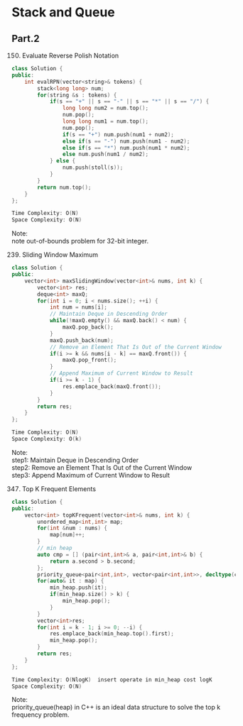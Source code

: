 # Stack and Queue
## Part.2
150. Evaluate Reverse Polish Notation
```c++
class Solution {
public:
    int evalRPN(vector<string>& tokens) {
        stack<long long> num;
        for(string &s : tokens) {
            if(s == "+" || s == "-" || s == "*" || s == "/") {
                long long num2 = num.top();
                num.pop();
                long long num1 = num.top();
                num.pop();
                if(s == "+") num.push(num1 + num2);
                else if(s == "-") num.push(num1 - num2);
                else if(s == "*") num.push(num1 * num2);
                else num.push(num1 / num2);
            } else {
                num.push(stoll(s));
            }
        }
        return num.top();
    }
};

Time Complexity: O(N)
Space Complexity: O(N)
```
Note:  
note out-of-bounds problem for 32-bit integer.

239. Sliding Window Maximum
```c++
class Solution {
public:
    vector<int> maxSlidingWindow(vector<int>& nums, int k) {
        vector<int> res;
        deque<int> maxQ;
        for(int i = 0; i < nums.size(); ++i) {
            int num = nums[i];
            // Maintain Deque in Descending Order
            while(!maxQ.empty() && maxQ.back() < num) {
                maxQ.pop_back();
            }
            maxQ.push_back(num);
            // Remove an Element That Is Out of the Current Window
            if(i >= k && nums[i - k] == maxQ.front()) {
                maxQ.pop_front();
            }
            // Append Maximum of Current Window to Result
            if(i >= k - 1) {
                res.emplace_back(maxQ.front());
            }
        }
        return res;
    }
};

Time Complexity: O(N) 
Space Complexity: O(k)
```
Note:   
step1: Maintain Deque in Descending Order   
step2: Remove an Element That Is Out of the Current Window   
step3: Append Maximum of Current Window to Result   

347. Top K Frequent Elements
```c++
class Solution {
public:
    vector<int> topKFrequent(vector<int>& nums, int k) {
        unordered_map<int,int> map;
        for(int &num : nums) {
            map[num]++;
        }
        // min heap
        auto cmp = [] (pair<int,int>& a, pair<int,int>& b) {
            return a.second > b.second;
        };
        priority_queue<pair<int,int>, vector<pair<int,int>>, decltype(cmp)> min_heap;
        for(auto& it : map) {
            min_heap.push(it);
            if(min_heap.size() > k) {
                min_heap.pop();
            }
        }
        vector<int>res;
        for(int i = k - 1; i >= 0; --i) {
            res.emplace_back(min_heap.top().first);
            min_heap.pop();
        }
        return res;
    }
};

Time Complexity: O(NlogK)  insert operate in min_heap cost logK
Space Complexity: O(N)
```

Note:   
priority_queue(heap) in C++ is an ideal data structure to solve the top k frequency problem.